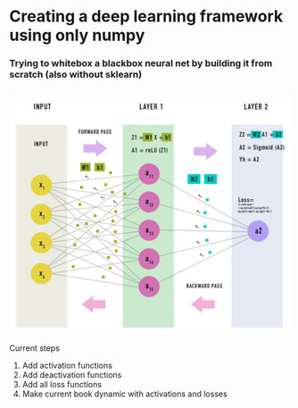 # Creating a deep learning framework using only numpy
### Trying to whitebox a blackbox neural net by building it from scratch (also without sklearn)

<br>

<img src="net.png">

Current steps
1. Add activation functions
2. Add deactivation functions
2. Add all loss functions
4. Make current book dynamic with activations and losses